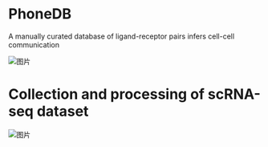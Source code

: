 # PhoneDB
A manually curated database of ligand-receptor pairs infers cell-cell communication


![图片](https://user-images.githubusercontent.com/11934986/128449110-a66ecdcf-5dff-4ed0-8702-35c8a7e42f3a.png)

# Collection and processing of scRNA-seq dataset

![图片](https://user-images.githubusercontent.com/11934986/128831835-17380891-2b57-46d3-b925-36b477a6283f.png)
